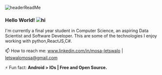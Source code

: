 ![headerReadMe](https://user-images.githubusercontent.com/41128227/115705590-070d3180-a36d-11eb-988f-66fc60ff0f70.png)

### Hello World! ![hi](https://user-images.githubusercontent.com/41128227/115701817-7af90b00-a368-11eb-8e8c-8a27e3c02810.gif)
I'm currently a final year student in Computer Science, an aspiring Data Scientist and Software Developer.
This are some of the technologies I enjoy working with python,ReactJS,C#.

 📫 How to reach me: www.linkedin.com/in/mosa-letswalo | letswalomosa@gmail.com

⚡ Fun fact: **Android > IOs | Free and Open Source.**

<!--
**tomosaHub/tomosaHub** is a ✨ _special_ ✨ repository because its `README.md` (this file) appears on your GitHub profile.

Here are some ideas to get you started:

- 🔭 I’m currently working on ...
- 🌱 I’m currently learning ...
- 👯 I’m looking to collaborate on ...
- 🤔 I’m looking for help with ...
- 💬 Ask me about ...
- 📫 How to reach me: 
- 😄 Pronouns: ...
- ⚡ Fun fact: ...
-->
